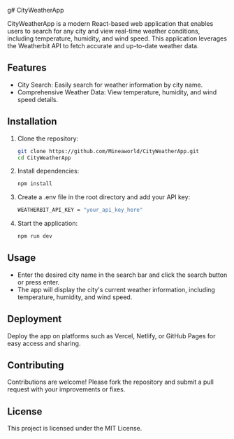 g# CityWeatherApp

CityWeatherApp is a modern React-based web application that enables users to search for any city and view real-time weather conditions, including temperature, humidity, and wind speed. This application leverages the Weatherbit API to fetch accurate and up-to-date weather data.


## Features

- City Search: Easily search for weather information by city name.
- Comprehensive Weather Data: View temperature, humidity, and wind speed details.

## Installation

1. Clone the repository:
   ```bash
   git clone https://github.com/Mineaworld/CityWeatherApp.git
   cd CityWeatherApp
2. Install dependencies:
    ```bash
    npm install
3. Create a .env file in the root directory and add your API key:
    ```bash
    WEATHERBIT_API_KEY = "your_api_key_here"
4. Start the application:
   ```bash
   npm run dev
## Usage

- Enter the desired city name in the search bar and click the search button or press enter.
- The app will display the city's current weather information, including temperature, humidity, and wind speed.

## Deployment

Deploy the app on platforms such as Vercel, Netlify, or GitHub Pages for easy access and sharing.

## Contributing

Contributions are welcome! Please fork the repository and submit a pull request with your improvements or fixes.

## License

This project is licensed under the MIT License.


